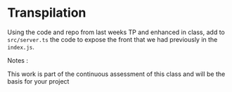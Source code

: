 # Transpilation

Using the code and repo from last weeks TP and enhanced in class, 
add to `src/server.ts` the code to expose the front that we had previously
in the `index.js`.

Notes :

This work is part of the continuous assessment of this class and will be the basis for your project
